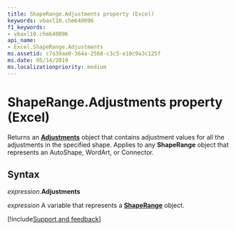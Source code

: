 ```yaml
---
title: ShapeRange.Adjustments property (Excel)
keywords: vbaxl10.chm640096
f1_keywords:
- vbaxl10.chm640096
api_name:
- Excel.ShapeRange.Adjustments
ms.assetid: c7a39ae0-364a-2568-c3c5-e10c9a3c125f
ms.date: 05/14/2019
ms.localizationpriority: medium
---
```



# ShapeRange.Adjustments property (Excel)

Returns an **[Adjustments](Excel.Adjustments.md)** object that contains adjustment values for all the adjustments in the specified shape. Applies to any **ShapeRange** object that represents an AutoShape, WordArt, or Connector.


## Syntax

_expression_.**Adjustments**

_expression_ A variable that represents a **[ShapeRange](Excel.shaperange.md)** object.




[!include[Support and feedback](~/includes/feedback-boilerplate.md)]